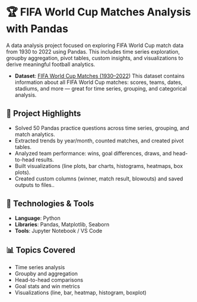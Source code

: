 # 🏆 FIFA World Cup Matches Analysis with Pandas

A data analysis project focused on exploring FIFA World Cup match data from 1930 to 2022 using Pandas. This includes time series exploration, groupby aggregation, pivot tables, custom insights, and visualizations to derive meaningful football analytics.

- **Dataset**: [FIFA World Cup Matches (1930–2022](https://raw.githubusercontent.com/martj42/international_results/master/results.csv))
This dataset contains information about all FIFA World Cup matches: scores, teams, dates, stadiums, and more — great for time series, grouping, and categorical analysis.

## 📌 Project Highlights
- Solved 50 Pandas practice questions across time series, grouping, and match analytics.
- Extracted trends by year/month, counted matches, and created pivot tables.
- Analyzed team performance: wins, goal differences, draws, and head-to-head results.
- Built visualizations (line plots, bar charts, histograms, heatmaps, box plots).
- Created custom columns (winner, match result, blowouts) and saved outputs to files..

## 🧰 Technologies & Tools
- **Language**: Python  
- **Libraries**: Pandas, Matplotlib, Seaborn  
- **Tools**: Jupyter Notebook / VS Code  



## 📊 Topics Covered
- Time series analysis
- Groupby and aggregation
- Head-to-head comparisons
- Goal stats and win metrics
- Visualizations (line, bar, heatmap, histogram, boxplot)
